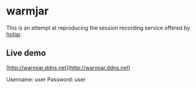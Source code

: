 # warmjar

This is an attempt at reproducing the session recording service offered by [hotjar](https://hotjar.com/).


## Live demo

[http://warmjar.ddns.net](http://warmjar.ddns.net)

Username: user
Password: user
